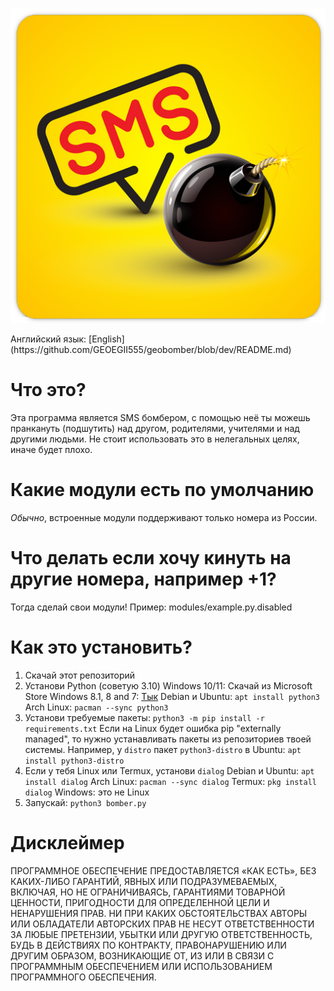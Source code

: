 <p align="center">
  <img src="https://raw.githubusercontent.com/GEOEGII555/geobomber/dev/logo.png" />
</p>
Английский язык: [English](https://github.com/GEOEGII555/geobomber/blob/dev/README.md)

# Что это?
Эта программа является SMS бомбером, с помощью неё ты можешь пранкануть (подшутить) над другом, родителями, учителями и над другими людьми.
Не стоит использовать это в нелегальных целях, иначе будет плохо.

# Какие модули есть по умолчанию
*Обычно*, встроенные модули поддерживают только номера из России.

# Что делать если хочу кинуть на другие номера, например +1?
Тогда сделай свои модули! Пример: modules/example.py.disabled

# Как это установить?
1. Скачай этот репозиторий
2. Установи Python (советую 3.10)
Windows 10/11: Скачай из Microsoft Store
Windows 8.1, 8 and 7: [Тык](https://www.python.org/downloads)
Debian и Ubuntu: `apt install python3`
Arch Linux: `pacman --sync python3`
3. Установи требуемые пакеты: `python3 -m pip install -r requirements.txt`
Если на Linux будет ошибка pip "externally managed", то нужно устанавливать пакеты из репозиториев твоей системы.
Например, у `distro` пакет `python3-distro` в Ubuntu: `apt install python3-distro`
4. Если у тебя Linux или Termux, установи `dialog`
Debian и Ubuntu: `apt install dialog`
Arch Linux: `pacman --sync dialog`
Termux: `pkg install dialog`
Windows: это не Linux
5. Запускай: `python3 bomber.py`

# Дисклеймер
ПРОГРАММНОЕ ОБЕСПЕЧЕНИЕ ПРЕДОСТАВЛЯЕТСЯ «КАК ЕСТЬ», БЕЗ КАКИХ-ЛИБО ГАРАНТИЙ, ЯВНЫХ ИЛИ ПОДРАЗУМЕВАЕМЫХ, ВКЛЮЧАЯ, НО НЕ ОГРАНИЧИВАЯСЬ, ГАРАНТИЯМИ ТОВАРНОЙ ЦЕННОСТИ, ПРИГОДНОСТИ ДЛЯ ОПРЕДЕЛЕННОЙ ЦЕЛИ И НЕНАРУШЕНИЯ ПРАВ. НИ ПРИ КАКИХ ОБСТОЯТЕЛЬСТВАХ АВТОРЫ ИЛИ ОБЛАДАТЕЛИ АВТОРСКИХ ПРАВ НЕ НЕСУТ ОТВЕТСТВЕННОСТИ ЗА ЛЮБЫЕ ПРЕТЕНЗИИ, УБЫТКИ ИЛИ ДРУГУЮ ОТВЕТСТВЕННОСТЬ, БУДЬ В ДЕЙСТВИЯХ ПО КОНТРАКТУ, ПРАВОНАРУШЕНИЮ ИЛИ ДРУГИМ ОБРАЗОМ, ВОЗНИКАЮЩИЕ ОТ, ИЗ ИЛИ В СВЯЗИ С ПРОГРАММНЫМ ОБЕСПЕЧЕНИЕМ ИЛИ ИСПОЛЬЗОВАНИЕМ ПРОГРАММНОГО ОБЕСПЕЧЕНИЯ.
